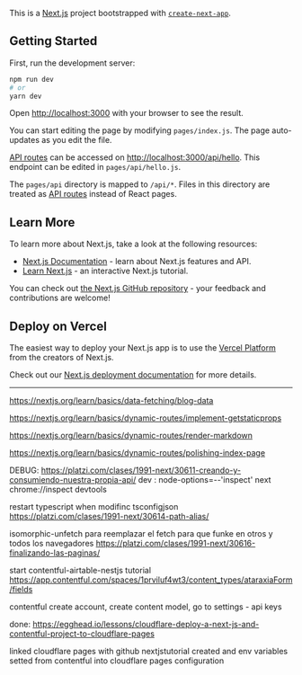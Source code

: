 This is a [Next.js](https://nextjs.org/) project bootstrapped with [`create-next-app`](https://github.com/vercel/next.js/tree/canary/packages/create-next-app).

## Getting Started

First, run the development server:

```bash
npm run dev
# or
yarn dev
```

Open [http://localhost:3000](http://localhost:3000) with your browser to see the result.

You can start editing the page by modifying `pages/index.js`. The page auto-updates as you edit the file.

[API routes](https://nextjs.org/docs/api-routes/introduction) can be accessed on [http://localhost:3000/api/hello](http://localhost:3000/api/hello). This endpoint can be edited in `pages/api/hello.js`.

The `pages/api` directory is mapped to `/api/*`. Files in this directory are treated as [API routes](https://nextjs.org/docs/api-routes/introduction) instead of React pages.

## Learn More

To learn more about Next.js, take a look at the following resources:

- [Next.js Documentation](https://nextjs.org/docs) - learn about Next.js features and API.
- [Learn Next.js](https://nextjs.org/learn) - an interactive Next.js tutorial.

You can check out [the Next.js GitHub repository](https://github.com/vercel/next.js/) - your feedback and contributions are welcome!

## Deploy on Vercel

The easiest way to deploy your Next.js app is to use the [Vercel Platform](https://vercel.com/new?utm_medium=default-template&filter=next.js&utm_source=create-next-app&utm_campaign=create-next-app-readme) from the creators of Next.js.

Check out our [Next.js deployment documentation](https://nextjs.org/docs/deployment) for more details.

________________________________________________________________

https://nextjs.org/learn/basics/data-fetching/blog-data


https://nextjs.org/learn/basics/dynamic-routes/implement-getstaticprops


https://nextjs.org/learn/basics/dynamic-routes/render-markdown

https://nextjs.org/learn/basics/dynamic-routes/polishing-index-page


DEBUG: 
https://platzi.com/clases/1991-next/30611-creando-y-consumiendo-nuestra-propia-api/
dev : node-options=--'inspect' next
chrome://inspect
devtools


restart typescript when modifinc tsconfigjson
https://platzi.com/clases/1991-next/30614-path-alias/



isomorphic-unfetch
para reemplazar el fetch para que funke en otros y todos los navegadores
https://platzi.com/clases/1991-next/30616-finalizando-las-paginas/


start contentful-airtable-nestjs tutorial
https://app.contentful.com/spaces/1prviluf4wt3/content_types/ataraxiaForm/fields

contentful create account, create content model, go to settings - api keys

done:
https://egghead.io/lessons/cloudflare-deploy-a-next-js-and-contentful-project-to-cloudflare-pages

linked cloudflare pages with github nextjstutorial created and env variables setted from contentful into cloudflare pages configuration